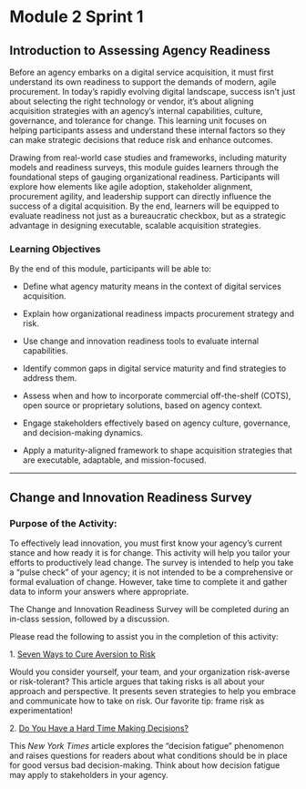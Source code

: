 # Module 2 Sprint 1

## Introduction to Assessing Agency Readiness

Before an agency embarks on a digital service acquisition, it must first understand its own readiness to support the demands of modern, agile procurement. In today’s rapidly evolving digital landscape, success isn't just about selecting the right technology or vendor, it’s about aligning acquisition strategies with an agency’s internal capabilities, culture, governance, and tolerance for change. This learning unit focuses on helping participants assess and understand these internal factors so they can make strategic decisions that reduce risk and enhance outcomes.

Drawing from real-world case studies and frameworks, including maturity models and readiness surveys, this module guides learners through the foundational steps of gauging organizational readiness. Participants will explore how elements like agile adoption, stakeholder alignment, procurement agility, and leadership support can directly influence the success of a digital acquisition. By the end, learners will be equipped to evaluate readiness not just as a bureaucratic checkbox, but as a strategic advantage in designing executable, scalable acquisition strategies.

### Learning Objectives

By the end of this module, participants will be able to:

* Define what agency maturity means in the context of digital services acquisition.

* Explain how organizational readiness impacts procurement strategy and risk.

* Use change and innovation readiness tools to evaluate internal capabilities.

* Identify common gaps in digital service maturity and find strategies to address them.

* Assess when and how to incorporate commercial off-the-shelf (COTS), open source or proprietary solutions, based on agency context.

* Engage stakeholders effectively based on agency culture, governance, and decision-making dynamics.

* Apply a maturity-aligned framework to shape acquisition strategies that are executable, adaptable, and mission-focused.

---
## Change and Innovation Readiness Survey

### Purpose of the Activity: 

To effectively lead innovation, you must first know your agency’s current stance and how ready it is for change. This activity will help you tailor your efforts to productively lead change. The survey is intended to help you take a “pulse check” of your agency; it is not intended to be a comprehensive or formal evaluation of change. However, take time to complete it and gather data to inform your answers where appropriate.

The Change and Innovation Readiness Survey will be completed during an in-class session, followed by a discussion. 

Please read the following to assist you in the completion of this activity:

1\. [Seven Ways to Cure Aversion to Risk](https://www.fastcompany.com/3045577/seven-ways-to-cure-your-aversion-to-risk)

Would you consider yourself, your team, and your organization risk-averse or risk-tolerant? This article argues that taking risks is all about your approach and perspective. It presents seven strategies to help you embrace and communicate how to take on risk. Our favorite tip: frame risk as experimentation\!

2\. [Do You Have a Hard Time Making Decisions?](http://learning.blogs.nytimes.com/2011/08/18/do-you-have-a-hard-time-making-decisions/?_r=1)

This *New York Times* article explores the “decision fatigue” phenomenon and raises questions for readers about what conditions should be in place for good versus bad decision-making. Think about how decision fatigue may apply to stakeholders in your agency.


